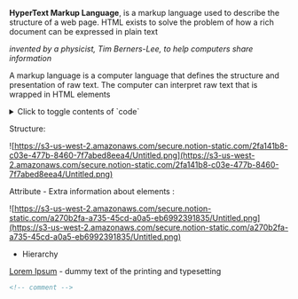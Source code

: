 **HyperText Markup Language**, is a markup language used to describe the structure of a web page. HTML exists to solve the problem of how a rich document can be expressed in plain text

_invented by a physicist, Tim Berners-Lee, to help computers share information_

A markup language is a computer language that defines the structure and presentation of raw text. The computer can interpret raw text that is wrapped in HTML elements

<details>
<summary>Click to toggle contents of `code`</summary>
```
<!DOCTYPE html> 
<html>
	<head>
		<title>My Coding Journey</title> 
	</head>
	<body>
		<p>Hello World</p>
	</body>
</html>
```
</details>

Structure:

![https://s3-us-west-2.amazonaws.com/secure.notion-static.com/2fa141b8-c03e-477b-8460-7f7abed8eea4/Untitled.png](https://s3-us-west-2.amazonaws.com/secure.notion-static.com/2fa141b8-c03e-477b-8460-7f7abed8eea4/Untitled.png)

Attribute - Extra information about elements :

![https://s3-us-west-2.amazonaws.com/secure.notion-static.com/a270b2fa-a735-45cd-a0a5-eb6992391835/Untitled.png](https://s3-us-west-2.amazonaws.com/secure.notion-static.com/a270b2fa-a735-45cd-a0a5-eb6992391835/Untitled.png)

- Hierarchy

[Lorem Ipsum](https://www.lipsum.com/) - dummy text of the printing and typesetting

```html
<!-- comment -->
```
